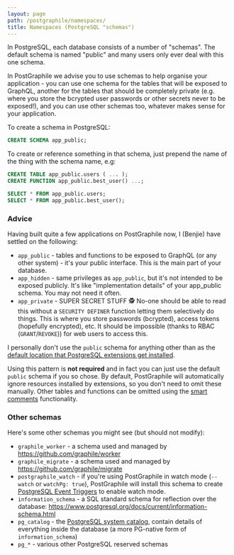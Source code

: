 ```yaml
---
layout: page
path: /postgraphile/namespaces/
title: Namespaces (PostgreSQL "schemas")
---
```


In PostgreSQL, each database consists of a number of "schemas". The default
schema is named "public" and many users only ever deal with this one schema.

In PostGraphile we advise you to use schemas to help organise your application -
you can use one schema for the tables that will be exposed to GraphQL, another
for the tables that should be completely private (e.g. where you store the
bcrypted user passwords or other secrets never to be exposed!), and you can use
other schemas too, whatever makes sense for your application.

To create a schema in PostgreSQL:

```sql
CREATE SCHEMA app_public;
```

To create or reference something in that schema, just prepend the name of the
thing with the schema name, e.g:

```sql
CREATE TABLE app_public.users ( ... );
CREATE FUNCTION app_public.best_user() ...;

SELECT * FROM app_public.users;
SELECT * FROM app_public.best_user();
```

### Advice

Having built quite a few applications on PostGraphile now, I (Benjie) have
settled on the following:



- `app_public` - tables and functions to be exposed to GraphQL (or any other system) - it's your public interface. This is the main part of your database.
- `app_hidden` - same privileges as `app_public`, but it's not intended to be exposed publicly. It's like "implementation details" of your app_public schema. You may not need it often.
- `app_private` - SUPER SECRET STUFF 🕵️ No-one should be able to read this without a `SECURITY DEFINER` function letting them selectively do things. This is where you store passwords (bcrypted), access tokens (hopefully encrypted), etc. It should be impossible (thanks to RBAC (`GRANT`/`REVOKE`)) for web users to access this.

I personally don't use the `public` schema for anything other than as the
[default location that PostgreSQL extensions get installed](https://www.postgresql.org/docs/current/static/sql-createextension.html).

Using this pattern is **not required** and in fact you can just use the default
`public` schema if you so chose. By default, PostGraphile will automatically
ignore resources installed by extensions, so you don't need to omit these
manually. Other tables and functions can be omitted using the
[smart comments](/postgraphile/smart-comments/) functionality.

### Other schemas

Here's some other schemas you might see (but should not modify):

- `graphile_worker` - a schema used and managed by https://github.com/graphile/worker
- `graphile_migrate` - a schema used and managed by https://github.com/graphile/migrate
- `postgraphile_watch` - if you're using PostGraphile in watch mode (`--watch` or `watchPg: true`), PostGraphile will install this schema to create [PostgreSQL Event Triggers](https://www.postgresql.org/docs/current/sql-createeventtrigger.html) to enable watch mode.
- `information_schema` - a SQL standard schema for reflection over the database: https://www.postgresql.org/docs/current/information-schema.html
- `pg_catalog` - the [PostgreSQL system catalog](https://www.postgresql.org/docs/current/catalogs.html), contain details of everything inside the database (a more PG-native form of `information_schema`)
- `pg_*` - various other PostgreSQL reserved schemas
